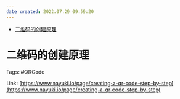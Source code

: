 ```yaml
---
date created: 2022.07.29 09:59:20
---
```

- [二维码的创建原理](#二维码的创建原理)

# 二维码的创建原理
Tags: #QRCode  

Link: [https://www.nayuki.io/page/creating-a-qr-code-step-by-step](https://www.nayuki.io/page/creating-a-qr-code-step-by-step)
